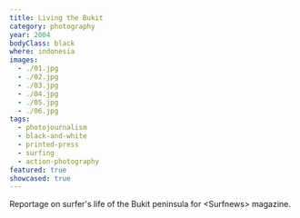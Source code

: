 ```yaml
---
title: Living the Bukit
category: photography
year: 2004
bodyClass: black
where: indonesia
images:
  - ./01.jpg
  - ./02.jpg
  - ./03.jpg
  - ./04.jpg
  - ./05.jpg
  - ./06.jpg
tags:
  - photojournalism
  - black-and-white
  - printed-press
  - surfing
  - action-photography
featured: true
showcased: true
---
```


Reportage on surfer's life of the Bukit peninsula for &lt;Surfnews&gt; magazine.
